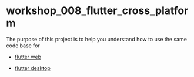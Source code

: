 # workshop_008_flutter_cross_platform

The purpose of this project is to help you understand how to use the same 
code base for 

- [flutter web](https://flutter.dev/web)

- [flutter desktop](https://flutter.dev/desktop)
